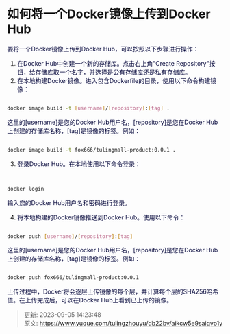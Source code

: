 # 如何将一个Docker镜像上传到Docker Hub

<font style="color:rgb(5, 7, 59);background-color:rgb(253, 253, 254);">要将一个Docker镜像上传到Docker Hub，可以按照以下步骤进行操作：</font>

1. <font style="color:rgb(5, 7, 59);background-color:rgb(253, 253, 254);">在Docker Hub中创建一个新的存储库。点击右上角"Create Repository"按钮，给存储库取一个名字，并选择是公有存储库还是私有存储库。</font>
2. <font style="color:rgb(5, 7, 59);background-color:rgb(253, 253, 254);">在本地构建Docker镜像。进入包含Dockerfile的目录，使用以下命令构建镜像：</font>

```bash

docker image build -t [username]/[repository]:[tag] .
```

<font style="color:rgb(5, 7, 59);background-color:rgb(253, 253, 254);">这里的</font><font style="color:rgb(5, 7, 59);background-color:rgb(253, 253, 254);">[username]</font><font style="color:rgb(5, 7, 59);background-color:rgb(253, 253, 254);">是您的Docker Hub用户名，</font><font style="color:rgb(5, 7, 59);background-color:rgb(253, 253, 254);">[repository]</font><font style="color:rgb(5, 7, 59);background-color:rgb(253, 253, 254);">是您在Docker Hub上创建的存储库名称，</font><font style="color:rgb(5, 7, 59);background-color:rgb(253, 253, 254);">[tag]</font><font style="color:rgb(5, 7, 59);background-color:rgb(253, 253, 254);">是镜像的标签。例如：</font>

```bash

docker image build -t fox666/tulingmall-product:0.0.1 .
```

3. <font style="color:rgb(5, 7, 59);background-color:rgb(253, 253, 254);">登录Docker Hub。在本地使用以下命令登录：</font>

```bash


docker login
```

<font style="color:rgb(5, 7, 59);background-color:rgb(253, 253, 254);">输入您的Docker Hub用户名和密码进行登录。</font>

4. <font style="color:rgb(5, 7, 59);background-color:rgb(253, 253, 254);">将本地构建的Docker镜像推送到Docker Hub。使用以下命令：</font>

```bash

docker push [username]/[repository]:[tag]
```

<font style="color:rgb(5, 7, 59);background-color:rgb(253, 253, 254);">这里的</font><font style="color:rgb(5, 7, 59);background-color:rgb(253, 253, 254);">[username]</font><font style="color:rgb(5, 7, 59);background-color:rgb(253, 253, 254);">是您的Docker Hub用户名，</font><font style="color:rgb(5, 7, 59);background-color:rgb(253, 253, 254);">[repository]</font><font style="color:rgb(5, 7, 59);background-color:rgb(253, 253, 254);">是您在Docker Hub上创建的存储库名称，</font><font style="color:rgb(5, 7, 59);background-color:rgb(253, 253, 254);">[tag]</font><font style="color:rgb(5, 7, 59);background-color:rgb(253, 253, 254);">是镜像的标签。例如：</font>

```bash

docker push fox666/tulingmall-product:0.0.1
```

<font style="color:rgb(5, 7, 59);background-color:rgb(253, 253, 254);">上传过程中，Docker将会逐层上传镜像的每个层，并计算每个层的SHA256哈希值。在上传完成后，可以在Docker Hub上看到已上传的镜像。</font>



> 更新: 2023-09-05 14:23:48  
> 原文: <https://www.yuque.com/tulingzhouyu/db22bv/aikcw5e9saiqvo1y>